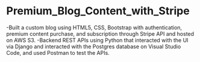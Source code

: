 # Premium_Blog_Content_with_Stripe

-Built a custom blog using HTML5, CSS, Bootstrap with authentication, premium content purchase, and subscription through Stripe API and hosted on AWS S3.
-Backend REST APIs using Python that interacted with the UI via Django and interacted with the Postgres database on Visual Studio Code, and used Postman to test the APIs.
